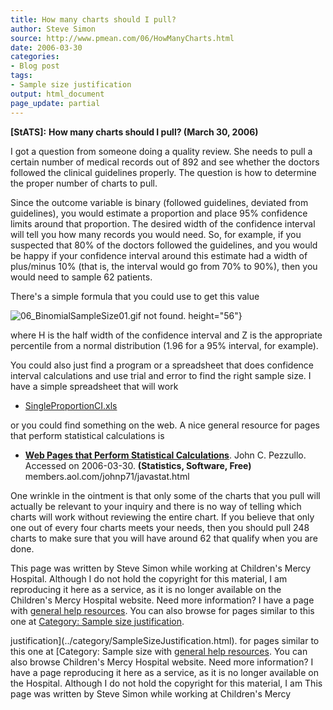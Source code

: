 ```yaml
---
title: How many charts should I pull?
author: Steve Simon
source: http://www.pmean.com/06/HowManyCharts.html
date: 2006-03-30
categories:
- Blog post
tags:
- Sample size justification
output: html_document
page_update: partial
---
```

**[StATS]:** **How many charts should I pull? (March
30, 2006)**

I got a question from someone doing a quality review. She needs to
pull a certain number of medical records out of 892 and see whether
the doctors followed the clinical guidelines properly. The question is
how to determine the proper number of charts to pull.

Since the outcome variable is binary (followed guidelines, deviated
from guidelines), you would estimate a proportion and place 95%
confidence limits around that proportion. The desired width of the
confidence interval will tell you how many records you would need. So,
for example, if you suspected that 80% of the doctors followed the
guidelines, and you would be happy if your confidence interval around
this estimate had a width of plus/minus 10% (that is, the interval
would go from 70% to 90%), then you would need to sample 62 patients.

There's a simple formula that you could use to get this value

![06_BinomialSampleSize01.gif not found.](http://www.pmean.com/new-images/06/HowManyCharts01.png)
height="56"}

where H is the half width of the confidence interval and Z is the
appropriate percentile from a normal distribution (1.96 for a 95%
interval, for example).

You could also just find a program or a spreadsheet that does
confidence interval calculations and use trial and error to find the
right sample size. I have a simple spreadsheet that will work

-   [SingleProportionCI.xls](../00files/ConfidenceIntervalForSingleProportion.xls)

or you could find something on the web. A nice general resource for
pages that perform statistical calculations is

-   **[Web Pages that Perform Statistical
    Calculations](http://members.aol.com/johnp71/javastat.html)**.
    John C. Pezzullo. Accessed on 2006-03-30. **(Statistics, Software,
    Free)** members.aol.com/johnp71/javastat.html

One wrinkle in the ointment is that only some of the charts that you
pull will actually be relevant to your inquiry and there is no way of
telling which charts will work without reviewing the entire chart. If
you believe that only one out of every four charts meets your needs,
then you should pull 248 charts to make sure that you will have around
62 that qualify when you are done.

This page was written by Steve Simon while working at Children's Mercy
Hospital. Although I do not hold the copyright for this material, I am
reproducing it here as a service, as it is no longer available on the
Children's Mercy Hospital website. Need more information? I have a page
with [general help resources](../GeneralHelp.html). You can also browse
for pages similar to this one at [Category: Sample size
justification](../category/SampleSizeJustification.html).
<!---More--->
justification](../category/SampleSizeJustification.html).
for pages similar to this one at [Category: Sample size
with [general help resources](../GeneralHelp.html). You can also browse
Children's Mercy Hospital website. Need more information? I have a page
reproducing it here as a service, as it is no longer available on the
Hospital. Although I do not hold the copyright for this material, I am
This page was written by Steve Simon while working at Children's Mercy

<!---Do not use
**[StATS]:** **How many charts should I pull? (March
This page was written by Steve Simon while working at Children's Mercy
Hospital. Although I do not hold the copyright for this material, I am
reproducing it here as a service, as it is no longer available on the
Children's Mercy Hospital website. Need more information? I have a page
with [general help resources](../GeneralHelp.html). You can also browse
for pages similar to this one at [Category: Sample size
justification](../category/SampleSizeJustification.html).
page_update: partial
--->

